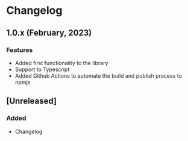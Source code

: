 # Changelog

## 1.0.x (February, 2023)

### Features

- Added first functionality to the library
- Support to Typescript
- Added Github Actions to automate the build and publish process to npmjs

## [Unreleased]

### Added

- Changelog
